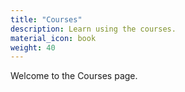 ```yaml
---
title: "Courses"
description: Learn using the courses.
material_icon: book
weight: 40
---
```


Welcome to the Courses page.
